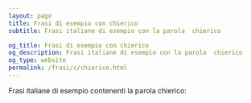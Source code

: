 ```yaml
---
layout: page
title: Frasi di esempio con chierico 
subtitle: Frasi italiane di esempio con la parola  chierico

og_title: Frasi di esempio con chierico 
og_description: Frasi italiane di esempio con la parola  chierico
og_type: website
permalink: /frasi/c/chierico.html
---
```


Frasi italiane di esempio contenenti la parola chierico:


